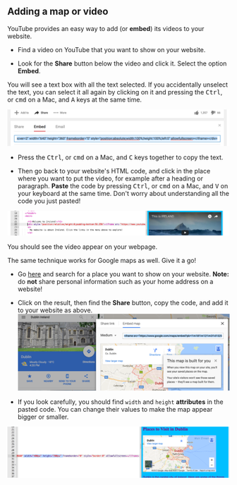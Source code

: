 ## Adding a map or video

YouTube provides an easy way to add (or **embed**) its videos to your website. 

- Find a video on YouTube that you want to show on your website. 

- Look for the **Share** button below the video and click it. Select the option **Embed**.

You will see a text box with all the text selected. If you accidentally unselect the text, you can select it all again by clicking on it and pressing the <kbd>Ctrl</kbd>, or <kbd>cmd</kbd> on a Mac, and <kbd>A</kbd> keys at the same time. 

![YouTube's embed option with code selected](images/EmbedYouTube.png)

- Press the <kbd>Ctrl</kbd>, or <kbd>cmd</kbd> on a Mac, and <kbd>C</kbd> keys together to copy the text.

- Then go back to your website's HTML code, and click in the place where you want to put the video, for example after a heading or paragraph. **Paste** the code by pressing <kbd>Ctrl</kbd>, or <kbd>cmd</kbd> on a Mac, and <kbd>V</kbd> on your keyboard at the same time. Don't worry about understanding all the code you just pasted! 

![Example of the embedding code pasted into a HTML page](images/EmbedYouTube2.png)

You should see the video appear on your webpage.

The same technique works for Google maps as well. Give it a go!

- Go [here](http://dojo.soy/google-maps) and search for a place you want to show on your website. **Note:** do **not** share personal information such as your home address on a website!

- Click on the result, then find the **Share** button, copy the code, and add it to your website as above. 
![Embed option selected in Google Maps](images/EmbedGoogleMap.png)

- If you look carefully, you should find `width` and `height` **attributes** in the pasted code. You can change their values to make the map appear bigger or smaller.
  
![Example of embedded Google Map with width and height attributes selected](images/EmbeddedGoogleMapCode.png)



